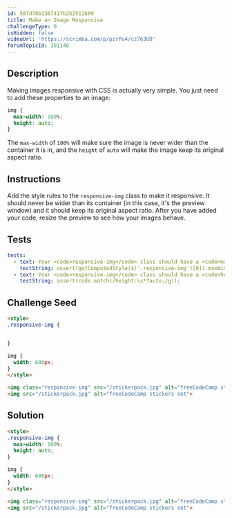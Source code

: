 ```yaml
---
id: 587d78b1367417b2b2512b09
title: Make an Image Responsive
challengeType: 0
isHidden: false
videoUrl: 'https://scrimba.com/p/pzrPu4/cz763UD'
forumTopicId: 301140
---
```


## Description
<section id='description'>
Making images responsive with CSS is actually very simple. You just need to add these properties to an image:

```css
img {
  max-width: 100%;
  height: auto;
}
```

The `max-width` of `100%` will make sure the image is never wider than the container it is in, and the `height` of `auto` will make the image keep its original aspect ratio.
</section>

## Instructions
<section id='instructions'>

Add the style rules to the `responsive-img` class to make it responsive. It should never be wider than its container (in this case, it's the preview window) and it should keep its original aspect ratio. After you have added your code, resize the preview to see how your images behave.
</section>

## Tests
<section id='tests'>

```yml
tests:
  - text: Your <code>responsive-img</code> class should have a <code>max-width</code> set to <code>100%</code>.
    testString: assert(getComputedStyle($('.responsive-img')[0]).maxWidth === '100%');
  - text: Your <code>responsive-img</code> class should have a <code>height</code> set to <code>auto</code>.
    testString: assert(code.match(/height:\s*?auto;/g));

```

</section>

## Challenge Seed
<section id='challengeSeed'>

<div id='html-seed'>

```html
<style>
.responsive-img {


}

img {
  width: 600px;
}
</style>

<img class="responsive-img" src="/stickerpack.jpg" alt="freeCodeCamp stickers set">
<img src="/stickerpack.jpg" alt="freeCodeCamp stickers set">
```

</div>



</section>

## Solution
<section id='solution'>

```html
<style>
.responsive-img {
  max-width: 100%;
  height: auto;
}

img {
  width: 600px;
}
</style>

<img class="responsive-img" src="/stickerpack.jpg" alt="freeCodeCamp stickers set">
<img src="/stickerpack.jpg" alt="freeCodeCamp stickers set">
```

</section>
